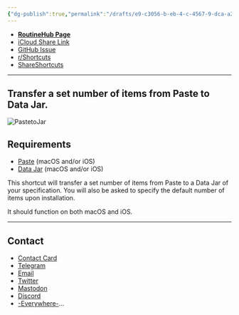 ```yaml
---
{"dg-publish":true,"permalink":"/drafts/e9-c3056-b-eb-4-c-4567-9-dca-a2-d00-fdaaf-58/","dgHomeLink":true,"dgPassFrontmatter":false}
---
```



- [**RoutineHub Page**](https://routinehub.co/shortcut/11049)
- [iCloud Share Link](https://www.icloud.com/shortcuts/9f7932e05bcb4424a3d734dcee9fbad9)
- [GitHub Issue](https://github.com/extratone/i/issues/139)
- [r/Shortcuts](https://reddit.com/r/shortcuts/comments/spkaeu/paste_to_jar_my_most_useful_shortcut_yet/)
- [ShareShortcuts](https://shareshortcuts.com/shortcuts/1740-paste-to-jar.html)

---

## Transfer a set number of items from Paste to Data Jar.

![PastetoJar](https://user-images.githubusercontent.com/43663476/153509186-49a7adc1-e016-4311-afb8-e2627d2404da.png)

## Requirements
- [Paste](https://apps.apple.com/us/app/paste-clipboard-manager/id967805235) (macOS and/or iOS)
- [Data Jar](https://apps.apple.com/us/app/data-jar/id1453273600) (macOS and/or iOS)

This shortcut will transfer a set number of items from Paste to a Data Jar of your specification. You will also be asked to specify the default number of items upon installation. 

It should function on both macOS and iOS.

---

## Contact

- [Contact Card](https://davidblue.wtf/db.vcf)
- [Telegram](https://t.me/extratone)
- [Email](mailto:davidblue@extratone.com) 
- [Twitter](https://twitter.com/NeoYokel)
- [Mastodon](https://mastodon.social/@DavidBlue)
- [Discord](https://discord.gg/0b9KQUKP858b0iZF)
- [-Everywhere-](https://raindrop.io/davidblue/social-directory-21059174)...